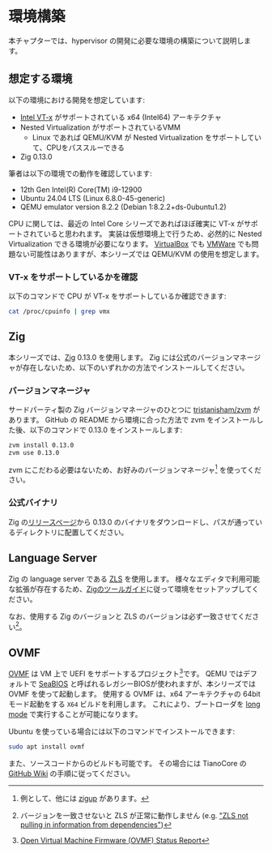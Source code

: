 # 環境構築

本チャプターでは、hypervisor の開発に必要な環境の構築について説明します。

## 想定する環境

以下の環境における開発を想定しています:

- [Intel VT-x](https://en.wikipedia.org/wiki/X86_virtualization) がサポートされている x64 (Intel64) アーキテクチャ
- Nested Virtualization がサポートされているVMM
  - Linux であれば QEMU/KVM が Nested Virtualization をサポートしていて、CPUをパススルーできる
- Zig 0.13.0

筆者は以下の環境での動作を確認しています:

- 12th Gen Intel(R) Core(TM) i9-12900
- Ubuntu 24.04 LTS (Linux 6.8.0-45-generic)
- QEMU emulator version 8.2.2 (Debian 1:8.2.2+ds-0ubuntu1.2)

CPU に関しては、最近の Intel Core シリーズであればほぼ確実に VT-x がサポートされていると思われます。
実装は仮想環境上で行うため、必然的に Nested Virtualization できる環境が必要になります。
[VirtualBox](https://www.virtualbox.org/) でも [VMWare](https://www.vmware.com/) でも問題ない可能性はありますが、本シリーズでは QEMU/KVM の使用を想定します。

### VT-x をサポートしているかを確認

以下のコマンドで CPU が VT-x をサポートしているか確認できます:

```bash
cat /proc/cpuinfo | grep vmx
```

## Zig

本シリーズでは、[Zig](https://ziglang.org/download/) 0.13.0 を使用します。
Zig には公式のバージョンマネージャが存在しないため、以下のいずれかの方法でインストールしてください。

### バージョンマネージャ

サードパーティ製の Zig バージョンマネージャのひとつに [tristanisham/zvm](https://github.com/tristanisham/zvm) があります。
GitHub の README から環境に合った方法で zvm をインストールした後、以下のコマンドで 0.13.0 をインストールします:

```bash
zvm install 0.13.0
zvm use 0.13.0
```

zvm にこだわる必要はないため、お好みのバージョンマネージャ[^1] を使ってください。

### 公式バイナリ

Zig の[リリースページ](https://ziglang.org/download/)から 0.13.0 のバイナリをダウンロードし、パスが通っているディレクトリに配置してください。

## Language Server

Zig の language server である [ZLS](https://github.com/zigtools/zls) を使用します。
様々なエディタで利用可能な拡張が存在するため、[Zigのツールガイド](https://ziglang.org/learn/tools/)に従って環境をセットアップしてください。

なお、使用する Zig のバージョンと ZLS のバージョンは必ず一致させてください[^2]。

## OVMF

[OVMF](https://github.com/tianocore/tianocore.github.io/wiki/OVMF) は VM 上で UEFI をサポートするプロジェクト[^3]です。
QEMU ではデフォルトで [SeaBIOS](https://www.seabios.org/SeaBIOS) と呼ばれるレガシーBIOSが使われますが、本シリーズでは OVMF を使って起動します。
使用する OVMF は、x64 アーキテクチャの 64bit モード起動をする `X64` ビルドを利用します。
これにより、ブートローダを [long mode](https://en.wikipedia.org/wiki/Long_mode) で実行することが可能になります。

Ubuntu を使っている場合には以下のコマンドでインストールできます:

```bash
sudo apt install ovmf
```

また、ソースコードからのビルドも可能です。
その場合には TianoCore の [GitHub Wiki](https://github.com/tianocore/tianocore.github.io/wiki/How-to-build-OVMF) の手順に従ってください。

[^1]: 例として、他には [zigup](https://github.com/marler8997/zigup) があります。
[^2]: バージョンを一致させないと ZLS が正常に動作しません (e.g. ["ZLS not pulling in information from dependencies"](https://ziggit.dev/t/zls-not-pulling-in-information-from-dependencies/4179))
[^3]: [Open Virtual Machine Firmware (OVMF) Status Report](https://access.redhat.com/articles/1434903)
